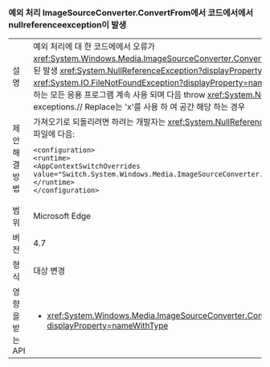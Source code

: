 ### <a name="nullreferenceexception-in-exception-handling-code-from-imagesourceconverterconvertfrom"></a>예외 처리 ImageSourceConverter.ConvertFrom에서 코드에서에서 nullreferenceexception이 발생

|   |   |
|---|---|
|설명|예외 처리에 대 한 코드에에서 오류가 <xref:System.Windows.Media.ImageSourceConverter.ConvertFrom(System.ComponentModel.ITypeDescriptorContext,System.Globalization.CultureInfo,System.Object)> 잘못 된 발생 <xref:System.NullReferenceException?displayProperty=name> 의도 한 예외가 아닌 throw 됩니다 (예: <xref:System.IO.DirectoryNotFoundException?displayProperty=name>, <xref:System.IO.FileNotFoundException?displayProperty=name>), 이러한 변경 메서드에서 이제 올바른 예외가 throw 되도록 오류를 수정 합니다. 기본.NET Framework 4.6.2를 대상으로 하는 모든 응용 프로그램 계속 사용 되며 다음 throw <xref:System.NullReferenceException?displayProperty=name> 호환성,.NET Framework 4.7 목표로 하는 개발자 이상 나타나야 오른쪽 exceptions.// Replace는 'x'를 사용 하 여 공간 해당 하는 경우|
|제안 해결 방법|가져오기로 되돌리려면 하려는 개발자는 <xref:System.NullReferenceException?displayProperty=name> 때.NET Framework 4.7를 대상으로 수 추가/병합이 응용 프로그램의 App.config 파일에 다음:<pre><code class="language-xml">&lt;configuration&gt;&#13;&#10;&lt;runtime&gt;&#13;&#10;&lt;AppContextSwitchOverrides value=&quot;Switch.System.Windows.Media.ImageSourceConverter.OverrideExceptionWithNullReferenceException=true&quot;/&gt;&#13;&#10;&lt;/runtime&gt;&#13;&#10;&lt;/configuration&gt;&#13;&#10;</code></pre>|
|범위|Microsoft Edge|
|버전|4.7|
|형식|대상 변경|
|영향을 받는 API|<ul><li><xref:System.Windows.Media.ImageSourceConverter.ConvertFrom(System.ComponentModel.ITypeDescriptorContext,System.Globalization.CultureInfo,System.Object)?displayProperty=nameWithType></li></ul>|

